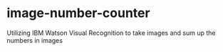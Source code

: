 # image-number-counter
Utilizing IBM Watson Visual Recognition to take images and sum up the numbers in images
